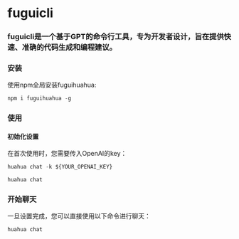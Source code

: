 # fuguicli

### fuguicli是一个基于GPT的命令行工具，专为开发者设计，旨在提供快速、准确的代码生成和编程建议。

### 安装
使用npm全局安装fuguihuahua:
```js
npm i fuguihuahua -g
```
### 使用
#### 初始化设置
在首次使用时，您需要传入OpenAI的key：
```js
huahua chat -k ${YOUR_OPENAI_KEY}
```
```js
huahua chat
```

### 开始聊天
一旦设置完成，您可以直接使用以下命令进行聊天：
```js
huahua chat
```

